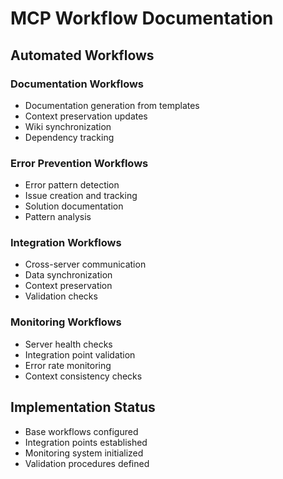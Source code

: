 # MCP Workflow Documentation

## Automated Workflows

### Documentation Workflows
- Documentation generation from templates
- Context preservation updates
- Wiki synchronization
- Dependency tracking

### Error Prevention Workflows
- Error pattern detection
- Issue creation and tracking
- Solution documentation
- Pattern analysis

### Integration Workflows
- Cross-server communication
- Data synchronization
- Context preservation
- Validation checks

### Monitoring Workflows
- Server health checks
- Integration point validation
- Error rate monitoring
- Context consistency checks

## Implementation Status
- Base workflows configured
- Integration points established
- Monitoring system initialized
- Validation procedures defined